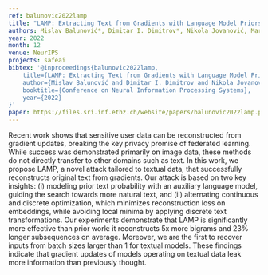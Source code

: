 ```yaml
---
ref: balunovic2022lamp
title: "LAMP: Extracting Text from Gradients with Language Model Priors"
authors: Mislav Balunović*, Dimitar I. Dimitrov*, Nikola Jovanović, Martin Vechev
year: 2022
month: 12
venue: NeurIPS
projects: safeai
bibtex: '@inproceedings{balunovic2022lamp,
    title={LAMP: Extracting Text from Gradients with Language Model Priors},
    author={Mislav Balunović and Dimitar I. Dimitrov and Nikola Jovanović and Martin Vechev},
    booktitle={Conference on Neural Information Processing Systems},
    year={2022}
}'
paper: https://files.sri.inf.ethz.ch/website/papers/balunovic2022lamp.pdf
---
```

Recent work shows that sensitive user data can be reconstructed from gradient updates, breaking the key privacy promise of federated learning. While success was demonstrated primarily on image data, these methods do not directly transfer to other domains such as text. In this work, we propose LAMP, a novel attack tailored to textual data, that successfully reconstructs original text from gradients. Our attack is based on two key insights: (i) modeling prior text probability with an auxiliary language model, guiding the search towards more natural text, and (ii) alternating continuous and discrete optimization, which minimizes reconstruction loss on embeddings, while avoiding local minima by applying discrete text transformations. Our experiments demonstrate that LAMP is significantly more effective than prior work: it reconstructs 5x more bigrams and 23% longer subsequences on average. Moreover, we are the first to recover inputs from batch sizes larger than 1 for textual models. These findings indicate that gradient updates of models operating on textual data leak more information than previously thought.
